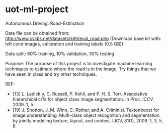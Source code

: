 # uot-ml-project
Autonomous Driving: Road-Estimation

Data file can be obtained from: 
http://www.cvlibs.net/datasets/kitti/eval_road.php 
(Download base kit with: left color images, calibration and training labels (0.5 GB))

Data split:
60% training, 10% validation, 30% testing

Purpose:
The purpose of this project is to investigate machine learning techniques to estimate where the road is in the image. Try things that we have seen in class and try other techniques. 

REF:
* [13] L. Ladick´y, C. Russell, P. Kohli, and P. H. S. Torr. Associative hierarchical crfs for object class image
segmentation. In Proc. ICCV, 2009. 1, 5
* [19] J. Shotton, J. M. Winn, C. Rother, and A. Criminisi. Textonboost for image understanding: Multi-class
object recognition and segmentation by jointly modeling texture, layout, and context. IJCV, 81(1), 2009.
1, 3, 5, 6



